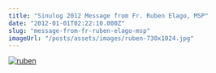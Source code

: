 ```yaml
---
title: "Sinulog 2012 Message from Fr. Ruben Elago, MSP"
date: "2012-01-01T02:22:10.000Z"
slug: "message-from-fr-ruben-elago-msp"
imageUrl: "/posts/assets/images/ruben-730x1024.jpg"
---
```


[![](https://i0.wp.com/santonino-nz.org/wp-content/uploads/2012/01/ruben-730x1024.jpg?resize=730%2C1024 "ruben")](https://i0.wp.com/santonino-nz.org/wp-content/uploads/2012/01/ruben.jpg)